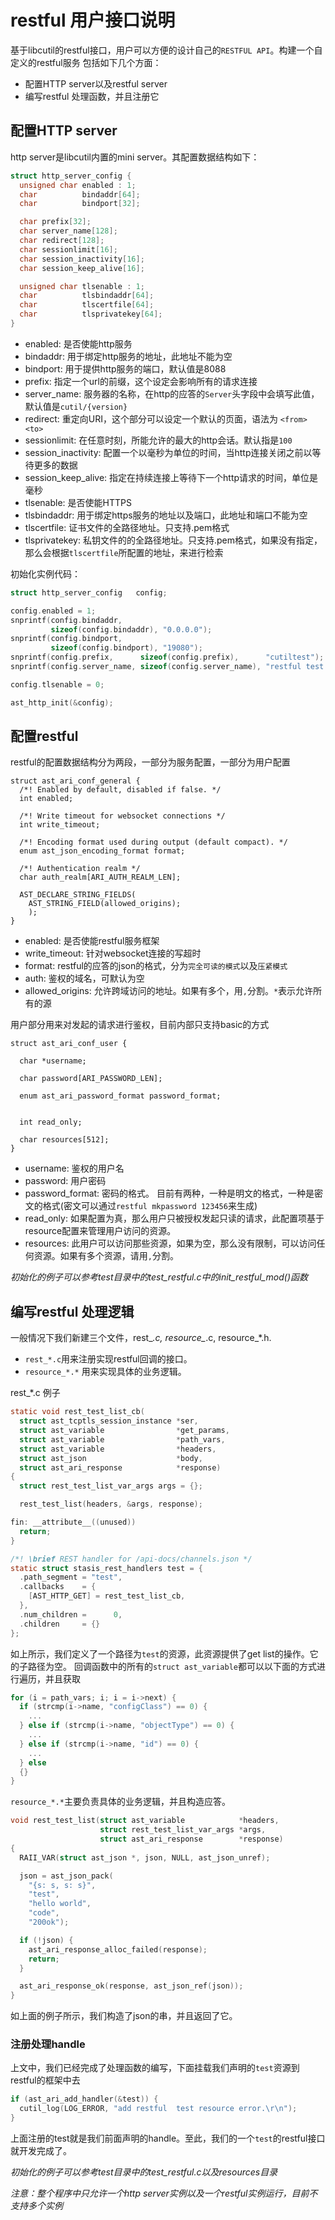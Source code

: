 # restful 用户接口说明

基于libcutil的restful接口，用户可以方便的设计自己的`RESTFUL API`。构建一个自定义的restful服务
包括如下几个方面：

- 配置HTTP server以及restful server
- 编写restful 处理函数，并且注册它

## 配置HTTP server

http server是libcutil内置的mini server。其配置数据结构如下：

```c
struct http_server_config {
  unsigned char enabled : 1;
  char          bindaddr[64];
  char          bindport[32];

  char prefix[32];
  char server_name[128];
  char redirect[128];
  char sessionlimit[16];
  char session_inactivity[16];
  char session_keep_alive[16];

  unsigned char tlsenable : 1;
  char          tlsbindaddr[64];
  char          tlscertfile[64];
  char          tlsprivatekey[64];
}
```

- enabled: 是否使能http服务
- bindaddr: 用于绑定http服务的地址，此地址不能为空
- bindport: 用于提供http服务的端口，默认值是8088
- prefix: 指定一个url的前缀，这个设定会影响所有的请求连接
- server_name:  服务器的名称，在http的应答的`Server`头字段中会填写此值，默认值是`cutil/{version}`
- redirect: 重定向URI，这个部分可以设定一个默认的页面，语法为 `<from> <to>`
- sessionlimit: 在任意时刻，所能允许的最大的http会话。默认指是`100`
- session_inactivity: 配置一个以毫秒为单位的时间，当http连接关闭之前以等待更多的数据
- session_keep_alive: 指定在持续连接上等待下一个http请求的时间，单位是毫秒
- tlsenable: 是否使能HTTPS
- tlsbindaddr: 用于绑定https服务的地址以及端口，此地址和端口不能为空
- tlscertfile: 证书文件的全路径地址。只支持.pem格式
- tlsprivatekey: 私钥文件的的全路径地址。只支持.pem格式，如果没有指定，那么会根据`tlscertfile`所配置的地址，来进行检索

初始化实例代码：

```c
struct http_server_config   config;

config.enabled = 1;
snprintf(config.bindaddr,
         sizeof(config.bindaddr), "0.0.0.0");
snprintf(config.bindport,
         sizeof(config.bindport), "19080");
snprintf(config.prefix,      sizeof(config.prefix),      "cutiltest");
snprintf(config.server_name, sizeof(config.server_name), "restful test server");

config.tlsenable = 0;

ast_http_init(&config);
```

## 配置restful

restful的配置数据结构分为两段，一部分为服务配置，一部分为用户配置

```
struct ast_ari_conf_general {
  /*! Enabled by default, disabled if false. */
  int enabled;

  /*! Write timeout for websocket connections */
  int write_timeout;

  /*! Encoding format used during output (default compact). */
  enum ast_json_encoding_format format;

  /*! Authentication realm */
  char auth_realm[ARI_AUTH_REALM_LEN];

  AST_DECLARE_STRING_FIELDS(
    AST_STRING_FIELD(allowed_origins);
    );
}
```

- enabled: 是否使能restful服务框架
- write_timeout: 针对websocket连接的写超时
- format: restful的应答的json的格式，分为`完全可读的模式`以及`压紧模式`
- auth: 鉴权的域名，可默认为空
- allowed_origins: 允许跨域访问的地址。如果有多个，用`,`分割。`*`表示允许所有的源

用户部分用来对发起的请求进行鉴权，目前内部只支持basic的方式

```
struct ast_ari_conf_user {

  char *username;

  char password[ARI_PASSWORD_LEN];

  enum ast_ari_password_format password_format;


  int read_only;

  char resources[512];
}
```

- username: 鉴权的用户名
- password: 用户密码
- password_format: 密码的格式。 目前有两种，一种是明文的格式，一种是密文的格式(密文可以通过`restful mkpassword 123456`来生成)
- read_only: 如果配置为真，那么用户只被授权发起只读的请求，此配置项基于resource配置来管理用户访问的资源。
- resources: 此用户可以访问那些资源，如果为空，那么没有限制，可以访问任何资源。如果有多个资源，请用`,`分割。

*初始化的例子可以参考test目录中的test_restful.c中的init_restful_mod()函数*

## 编写restful 处理逻辑

一般情况下我们新建三个文件，rest_*.c, resource_*.c, resource_*.h.

- `rest_*.c`用来注册实现restful回调的接口。
- `resource_*.*` 用来实现具体的业务逻辑。

rest_*.c 例子

```c
static void rest_test_list_cb(
  struct ast_tcptls_session_instance *ser,
  struct ast_variable                *get_params,
  struct ast_variable                *path_vars,
  struct ast_variable                *headers,
  struct ast_json                    *body,
  struct ast_ari_response            *response)
{
  struct rest_test_list_var_args args = {};

  rest_test_list(headers, &args, response);

fin: __attribute__((unused))
  return;
}

/*! \brief REST handler for /api-docs/channels.json */
static struct stasis_rest_handlers test = {
  .path_segment = "test",
  .callbacks    = {
    [AST_HTTP_GET] = rest_test_list_cb,
  },
  .num_children =      0,
  .children     = {}
};
```

如上所示，我们定义了一个路径为`test`的资源，此资源提供了get list的操作。它的子路径为空。
回调函数中的所有的`struct ast_variable`都可以以下面的方式进行遍历，并且获取

```c
for (i = path_vars; i; i = i->next) {
  if (strcmp(i->name, "configClass") == 0) {
    ...
  } else if (strcmp(i->name, "objectType") == 0) {
    ...
  } else if (strcmp(i->name, "id") == 0) {
    ...
  } else
  {}
}
```

`resource_*.*`主要负责具体的业务逻辑，并且构造应答。

```c
void rest_test_list(struct ast_variable            *headers,
                    struct rest_test_list_var_args *args,
                    struct ast_ari_response        *response)
{
  RAII_VAR(struct ast_json *, json, NULL, ast_json_unref);

  json = ast_json_pack(
    "{s: s, s: s}",
    "test",
    "hello world",
    "code",
    "200ok");

  if (!json) {
    ast_ari_response_alloc_failed(response);
    return;
  }

  ast_ari_response_ok(response, ast_json_ref(json));
}
```

如上面的例子所示，我们构造了json的串，并且返回了它。

### 注册处理handle

上文中，我们已经完成了处理函数的编写，下面挂载我们声明的`test`资源到restful的框架中去

```c
if (ast_ari_add_handler(&test)) {
  cutil_log(LOG_ERROR, "add restful  test resource error.\r\n");
}
```

上面注册的test就是我们前面声明的handle。至此，我们的一个`test`的restful接口就开发完成了。

*初始化的例子可以参考test目录中的test_restful.c以及resources目录*

*注意：整个程序中只允许一个http server实例以及一个restful实例运行，目前不支持多个实例*
